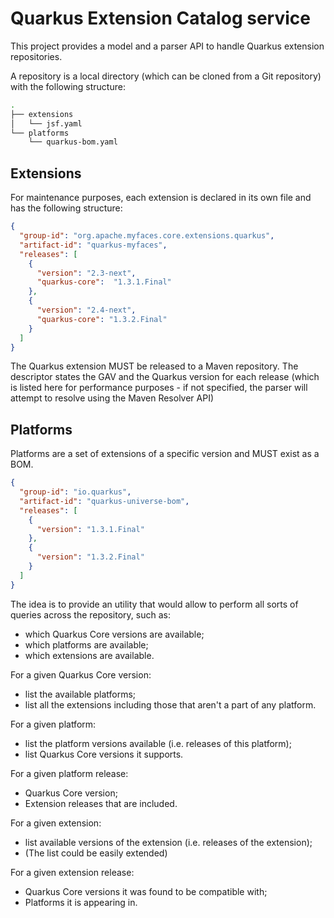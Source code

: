 # Quarkus Extension Catalog service

This project provides a model and a parser API to handle Quarkus extension repositories.

A repository is a local directory (which can be cloned from a Git repository) with the following structure: 

```bash
.
├── extensions
│   └── jsf.yaml
└── platforms
    └── quarkus-bom.yaml
```

## Extensions
For maintenance purposes, each extension is declared in its own file and has the following structure:

```json
{
  "group-id": "org.apache.myfaces.core.extensions.quarkus",
  "artifact-id": "quarkus-myfaces",
  "releases": [
    {
      "version": "2.3-next",
      "quarkus-core":  "1.3.1.Final"
    },
    {
      "version": "2.4-next",
      "quarkus-core": "1.3.2.Final"
    }
  ]
}
``` 

The Quarkus extension MUST be released to a Maven repository. The descriptor states the GAV and the Quarkus version for each release (which is listed here for performance purposes - if not specified, the parser will attempt to resolve using the Maven Resolver API)


## Platforms 

Platforms are a set of extensions of a specific version and MUST exist as a BOM. 

```json
{
  "group-id": "io.quarkus",
  "artifact-id": "quarkus-universe-bom",
  "releases": [
    {
      "version": "1.3.1.Final"
    },
    {
      "version": "1.3.2.Final"
    }
  ]
}
```

The idea is to provide an utility that would allow to perform all sorts of queries across the repository, such as:

* which Quarkus Core versions are available;
* which platforms are available;
* which extensions are available.

For a given Quarkus Core version:

* list the available platforms;
* list all the extensions including those that aren't a part of any platform.

For a given platform:

* list the platform versions available (i.e. releases of this platform);
* list Quarkus Core versions it supports.

For a given platform release:

* Quarkus Core version;
* Extension releases that are included.

For a given extension:

* list available versions of the extension (i.e. releases of the extension);
* (The list could be easily extended)

For a given extension release:

* Quarkus Core versions it was found to be compatible with;
* Platforms it is appearing in.
